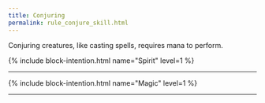 ```yaml
---
title: Conjuring
permalink: rule_conjure_skill.html
---
```


Conjuring creatures, like casting spells, requires mana to perform. 

{% include block-intention.html name="Spirit" level=1 %}

---

{% include block-intention.html name="Magic" level=1 %}

---